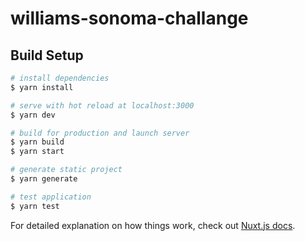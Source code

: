 # williams-sonoma-challange

## Build Setup

```bash
# install dependencies
$ yarn install

# serve with hot reload at localhost:3000
$ yarn dev

# build for production and launch server
$ yarn build
$ yarn start

# generate static project
$ yarn generate

# test application
$ yarn test
```

For detailed explanation on how things work, check out [Nuxt.js docs](https://nuxtjs.org).

